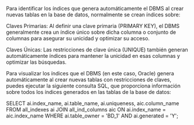 Para identificar los índices que genera automáticamente el DBMS al crear nuevas tablas en la base de datos, normalmente se crean índices sobre:

Claves Primarias: Al definir una clave primaria (PRIMARY KEY), el DBMS generalmente crea un índice único sobre dicha columna o conjunto de columnas para asegurar su unicidad y optimizar su acceso.

Claves Únicas: Las restricciones de clave única (UNIQUE) también generan automáticamente índices para mantener la unicidad en esas columnas y optimizar las búsquedas.

Para visualizar los índices que el DBMS (en este caso, Oracle) genera automáticamente al crear nuevas tablas con restricciones de claves, puedes ejecutar la siguiente consulta SQL, que proporciona información sobre todos los índices generados en las tablas de la base de datos:

SELECT ai.index_name, ai.table_name, ai.uniqueness, aic.column_name
FROM all_indexes ai
JOIN all_ind_columns aic ON ai.index_name = aic.index_name
WHERE ai.table_owner = 'BD_1'
AND ai.generated = 'Y';